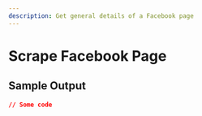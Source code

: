 ```yaml
---
description: Get general details of a Facebook page
---
```


# Scrape Facebook Page

## Sample Output

```json
// Some code
```

